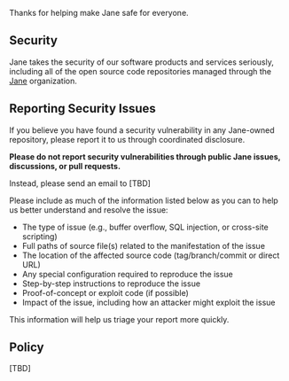 Thanks for helping make Jane safe for everyone.

## Security

Jane takes the security of our software products and services seriously, including all of the open source code repositories managed through the [Jane](https://github.com/janeapp) organization.

## Reporting Security Issues

If you believe you have found a security vulnerability in any Jane-owned repository, please report it to us through coordinated disclosure.

**Please do not report security vulnerabilities through public Jane issues, discussions, or pull requests.**

Instead, please send an email to [TBD]

Please include as much of the information listed below as you can to help us better understand and resolve the issue:

  * The type of issue (e.g., buffer overflow, SQL injection, or cross-site scripting)
  * Full paths of source file(s) related to the manifestation of the issue
  * The location of the affected source code (tag/branch/commit or direct URL)
  * Any special configuration required to reproduce the issue
  * Step-by-step instructions to reproduce the issue
  * Proof-of-concept or exploit code (if possible)
  * Impact of the issue, including how an attacker might exploit the issue

This information will help us triage your report more quickly.

## Policy

[TBD]
